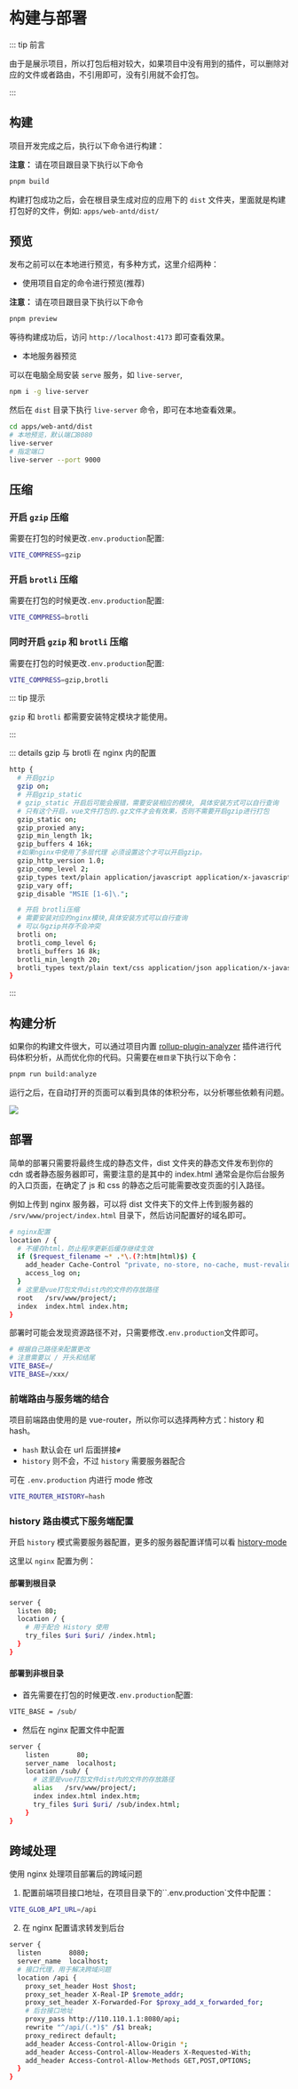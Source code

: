 # 构建与部署

::: tip 前言

由于是展示项目，所以打包后相对较大，如果项目中没有用到的插件，可以删除对应的文件或者路由，不引用即可，没有引用就不会打包。

:::

## 构建

项目开发完成之后，执行以下命令进行构建：

**注意：** 请在项目跟目录下执行以下命令

```bash
pnpm build
```

构建打包成功之后，会在根目录生成对应的应用下的 `dist` 文件夹，里面就是构建打包好的文件，例如: `apps/web-antd/dist/`

## 预览

发布之前可以在本地进行预览，有多种方式，这里介绍两种：

- 使用项目自定的命令进行预览(推荐)

**注意：** 请在项目跟目录下执行以下命令

```bash
pnpm preview
```

等待构建成功后，访问 `http://localhost:4173` 即可查看效果。

- 本地服务器预览

可以在电脑全局安装 `serve` 服务，如 `live-server`,

```bash
npm i -g live-server
```

然后在 `dist` 目录下执行 `live-server` 命令，即可在本地查看效果。

```bash
cd apps/web-antd/dist
# 本地预览，默认端口8080
live-server
# 指定端口
live-server --port 9000
```

## 压缩

### 开启 `gzip` 压缩

需要在打包的时候更改`.env.production`配置:

```bash
VITE_COMPRESS=gzip
```

### 开启 `brotli` 压缩

需要在打包的时候更改`.env.production`配置:

```bash
VITE_COMPRESS=brotli
```

### 同时开启 `gzip` 和 `brotli` 压缩

需要在打包的时候更改`.env.production`配置:

```bash
VITE_COMPRESS=gzip,brotli
```

::: tip 提示

`gzip` 和 `brotli` 都需要安装特定模块才能使用。

:::

::: details gzip 与 brotli 在 nginx 内的配置

```bash
http {
  # 开启gzip
  gzip on;
  # 开启gzip_static
  # gzip_static 开启后可能会报错，需要安装相应的模块, 具体安装方式可以自行查询
  # 只有这个开启，vue文件打包的.gz文件才会有效果，否则不需要开启gzip进行打包
  gzip_static on;
  gzip_proxied any;
  gzip_min_length 1k;
  gzip_buffers 4 16k;
  #如果nginx中使用了多层代理 必须设置这个才可以开启gzip。
  gzip_http_version 1.0;
  gzip_comp_level 2;
  gzip_types text/plain application/javascript application/x-javascript text/css application/xml text/javascript application/x-httpd-php image/jpeg image/gif image/png;
  gzip_vary off;
  gzip_disable "MSIE [1-6]\.";

  # 开启 brotli压缩
  # 需要安装对应的nginx模块,具体安装方式可以自行查询
  # 可以与gzip共存不会冲突
  brotli on;
  brotli_comp_level 6;
  brotli_buffers 16 8k;
  brotli_min_length 20;
  brotli_types text/plain text/css application/json application/x-javascript text/xml application/xml application/xml+rss text/javascript application/javascript image/svg+xml;
}
```

:::

## 构建分析

如果你的构建文件很大，可以通过项目内置 [rollup-plugin-analyzer](https://github.com/doesdev/rollup-plugin-analyzer) 插件进行代码体积分析，从而优化你的代码。只需要在`根目录`下执行以下命令：

```bash
pnpm run build:analyze
```

运行之后，在自动打开的页面可以看到具体的体积分布，以分析哪些依赖有问题。

![](/guide/report.png)

## 部署

简单的部署只需要将最终生成的静态文件，dist 文件夹的静态文件发布到你的 cdn 或者静态服务器即可，需要注意的是其中的 index.html 通常会是你后台服务的入口页面，在确定了 js 和 css 的静态之后可能需要改变页面的引入路径。

例如上传到 nginx 服务器，可以将 dist 文件夹下的文件上传到服务器的 `/srv/www/project/index.html` 目录下，然后访问配置好的域名即可。

```bash
# nginx配置
location / {
  # 不缓存html，防止程序更新后缓存继续生效
  if ($request_filename ~* .*\.(?:htm|html)$) {
    add_header Cache-Control "private, no-store, no-cache, must-revalidate, proxy-revalidate";
    access_log on;
  }
  # 这里是vue打包文件dist内的文件的存放路径
  root   /srv/www/project/;
  index  index.html index.htm;
}
```

部署时可能会发现资源路径不对，只需要修改`.env.production`文件即可。

```bash
# 根据自己路径来配置更改
# 注意需要以 / 开头和结尾
VITE_BASE=/
VITE_BASE=/xxx/
```

### 前端路由与服务端的结合

项目前端路由使用的是 vue-router，所以你可以选择两种方式：history 和 hash。

- `hash` 默认会在 url 后面拼接`#`
- `history` 则不会，不过 `history` 需要服务器配合

可在 `.env.production` 内进行 mode 修改

```bash
VITE_ROUTER_HISTORY=hash
```

### history 路由模式下服务端配置

开启 `history` 模式需要服务器配置，更多的服务器配置详情可以看 [history-mode](https://router.vuejs.org/guide/essentials/history-mode.html#html5-mode)

这里以 `nginx` 配置为例：

#### 部署到根目录

```bash {5}
server {
  listen 80;
  location / {
    # 用于配合 History 使用
    try_files $uri $uri/ /index.html;
  }
}
```

#### 部署到非根目录

- 首先需要在打包的时候更改`.env.production`配置:

```bash
VITE_BASE = /sub/
```

- 然后在 nginx 配置文件中配置

```bash {8}
server {
    listen       80;
    server_name  localhost;
    location /sub/ {
      # 这里是vue打包文件dist内的文件的存放路径
      alias   /srv/www/project/;
      index index.html index.htm;
      try_files $uri $uri/ /sub/index.html;
    }
}
```

## 跨域处理

使用 nginx 处理项目部署后的跨域问题

1. 配置前端项目接口地址，在项目目录下的``.env.production`文件中配置：

```bash
VITE_GLOB_API_URL=/api
```

2. 在 nginx 配置请求转发到后台

```bash {10-11}
server {
  listen       8080;
  server_name  localhost;
  # 接口代理，用于解决跨域问题
  location /api {
    proxy_set_header Host $host;
    proxy_set_header X-Real-IP $remote_addr;
    proxy_set_header X-Forwarded-For $proxy_add_x_forwarded_for;
    # 后台接口地址
    proxy_pass http://110.110.1.1:8080/api;
    rewrite "^/api/(.*)$" /$1 break;
    proxy_redirect default;
    add_header Access-Control-Allow-Origin *;
    add_header Access-Control-Allow-Headers X-Requested-With;
    add_header Access-Control-Allow-Methods GET,POST,OPTIONS;
  }
}
```

